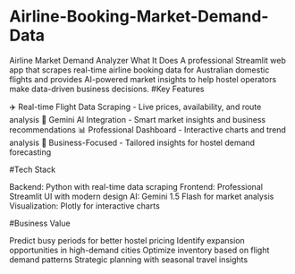 # Airline-Booking-Market-Demand-Data
Airline Market Demand Analyzer
What It Does
A professional Streamlit web app that scrapes real-time airline booking data for Australian domestic flights and provides AI-powered market insights to help hostel operators make data-driven business decisions.
#Key Features

✈️ Real-time Flight Data Scraping - Live prices, availability, and route analysis
🤖 Gemini AI Integration - Smart market insights and business recommendations
📊 Professional Dashboard - Interactive charts and trend analysis
🎯 Business-Focused - Tailored insights for hostel demand forecasting

#Tech Stack

Backend: Python with real-time data scraping
Frontend: Professional Streamlit UI with modern design
AI: Gemini 1.5 Flash for market analysis
Visualization: Plotly for interactive charts

#Business Value

Predict busy periods for better hostel pricing
Identify expansion opportunities in high-demand cities
Optimize inventory based on flight demand patterns
Strategic planning with seasonal travel insights
